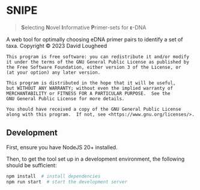 # SNIPE

> **S**electing **N**ovel **I**nformative **P**rimer-sets for **ᴇ**-DNA

A web tool for optimally choosing eDNA primer pairs to identify a set of taxa.
Copyright &copy; 2023 David Lougheed

    This program is free software: you can redistribute it and/or modify
    it under the terms of the GNU General Public License as published by
    the Free Software Foundation, either version 3 of the License, or
    (at your option) any later version.

    This program is distributed in the hope that it will be useful,
    but WITHOUT ANY WARRANTY; without even the implied warranty of
    MERCHANTABILITY or FITNESS FOR A PARTICULAR PURPOSE.  See the
    GNU General Public License for more details.

    You should have received a copy of the GNU General Public License
    along with this program.  If not, see <https://www.gnu.org/licenses/>.


## Development

First, ensure you have NodeJS 20+ installed.

Then, to get the tool set up in a development environment, the following should be sufficient:

```bash
npm install  # install dependencies
npm run start  # start the development server
```
